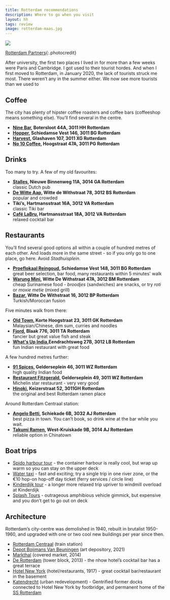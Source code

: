 ```yaml
---
title: Rotterdam recommendations
description: Where to go when you visit
layout: hh
tags: review
image: rotterdam-maas.jpg
---
```


![](rotterdam-maas.jpg)

[Rotterdam Partners](https://rotterdammakeithappen.nl/media-objecten/erasmusbrug-and-de-rotterdam/){:.photocredit}

After university, the first two places I lived in for more than a few weeks were Paris and Cambridge.
I got used to their tourist hordes.
And when I first moved to Rotterdam, in January 2020, the lack of tourists struck me most.
There weren’t any in the summer either.
We now see more tourists than we used to


## Coffee

The city has plenty of hipster coffee roasters and coffee bars
(coffeeshop means something else).
You’ll find several in the centre.

* **[Nine Bar](https://nine-bar.com), Botersloot 44A, 3011 HH Rotterdam**
* **[Hopper](https://www.hopper-coffee.nl/hopper), Schiedamse Vest 146, 3011 BG Rotterdam**
* **[Harvest](https://www.harvestcafeandbakery.com), Glashaven 107, 3011 XG Rotterdam**
* **[No 10 Coffee](https://no10coffee.nl), Hoogstraat 47A, 3011 PG Rotterdam**

## Drinks

Too many to try. A few of my old favourites:

* **[Stalles](https://www.cafestalles.nl), Nieuwe Binnenweg 11A, 3014 GA Rotterdam**  
  classic Dutch pub  
* **[De Witte Aap](http://www.dewitteaap.nl), Witte de Withstraat 78, 3012 BS Rotterdam**  
  popular and crowded
* **Tiki’s, Hartmansstraat 16A, 3012 VA Rotterdam**  
  classic Tiki bar
* **[Café LaBru](https://www.facebook.com/CafeLaBru), Hartmansstraat 18A, 3012 VA Rotterdam**  
  relaxed cocktail bar  


## Restaurants

You’ll find several good options all within a couple of hundred metres of each other.
And loads more in the same street - so if you only go to one place, go here.
Avoid _Stadhuisplein_.

* **[Proeflokaal Reingoud](http://www.proeflokaalreijngoud.nl), Schiedamse Vest 148, 3011 BG Rotterdam**  
  great beer selection, bar food, many restaurants within 5 minutes' walk  
* **[Warung Mini](http://www.warungmini.com), Witte De Withstraat 47A, 3012 BM Rotterdam**    
  cheap Surinamese food - _broodjes_ (sandwiches) are snacks, or try _roti_ or _moxie metie_ (mixed grill)  
* **[Bazar](http://www.hotelbazar.nl), Witte De Withstraat 16, 3012 BP Rotterdam**  
  Turkish/Moroccan fusion

Five minutes walk from there:

* **[Old Town](https://www.oldtown.nl), Korte Hoogstraat 23, 3011 GK Rotterdam**    
  Malaysian/Chinese, dim sum, curries and noodles
* **[Fjord](http://www.fjord-rotterdam.nl), Blaak 776, 3011 TA Rotterdam**  
  fancier but great value fish and steak  
* **[What's Up India](https://whatsupindia.nl),Eendrachtsweg 27B, 3012 LB Rotterdam**  
  fun Indian restaurant with great food

A few hundred metres further:

* **[91 Spices](http://91spices.nl), Gelderseplein 46, 3011 WZ Rotterdam**  
  high quality Indian food
* **[Restaurant Fitzgerald](http://www.restaurantfitzgerald.com), Gelderseplein 49, 3011 WZ Rotterdam**  
  Michelin star restaurant - very very good
* **[Hinoki](http://hinoki.nl), Keizerstraat 52, 3011GH Rotterdam**  
  the original and best Rotterdam ramen place

Around Rotterdam Centraal station:

* **[Angelo Betti](https://angelobetti.nl), Schiekade 6B, 3032 AJ Rotterdam**  
  best pizza in town. You can’t book, so drink wine at the bar while you wait.
* **[Takumi Ramen](https://takumiramennoodles.com/nl/rotterdam-westkruiskade/), West-Kruiskade 9B, 3014 AJ Rotterdam**  
  reliable option in Chinatown  


## Boat trips

* [Spido harbour tour](https://www.spido.nl/en/cruises/rotterdam-harbour-tour) -
  the container harbour is really cool, but wrap up warm so you can stay on the upper deck
* [Water taxi](https://www.watertaxirotterdam.nl/) -
  fast and exciting; try a single trip in one river zone, or the €10 hop-on hop-off day ticket (ferry services / circle line)
* [Kinderdijk tour](https://www.kinderdijk.com/activities/boat-tour/) -
  a longer more relaxed trip upriver to windmill overload at Kinderdijk
* [Splash Tours](https://www.splashtours.nl) -
  outrageous amphibious vehicle gimmick, but expensive and you don’t get to go out on deck


## Architecture

Rotterdam’s city-centre was demolished in 1940, rebuilt in brutalist 1950-1960, and upgraded with one or two cool new buildings per year since then.

* [Rotterdam Centraal](https://en.wikipedia.org/wiki/Rotterdam_Centraal_station) (train station)
* [Depot Boijmans Van Beuningen](https://en.wikipedia.org/wiki/Depot_Museum_Boijmans_Van_Beuningen) (art depository, 2021)
* [Markthal](https://en.wikipedia.org/wiki/Market_Hall_(Rotterdam)) (covered market, 2014)
* [De Rotterdam](https://en.wikipedia.org/wiki/De_Rotterdam) (tower block, 2013) -
  the nhow hotel’s cocktail bar has a great terrace
* [Hotel New York](https://en.wikipedia.org/wiki/Hotel_New_York_(Rotterdam)) (hotel/restaurants, 1917) -
  great cocktail bar/restaurant in the basement
* [Katendrecht](https://en.wikipedia.org/wiki/Katendrecht) (urban redevelopment) -
  Gentrified former docks connected to Hotel New York by footbridge, and permanent home of the 
  [SS Rotterdam](https://en.wikipedia.org/wiki/SS_Rotterdam)
